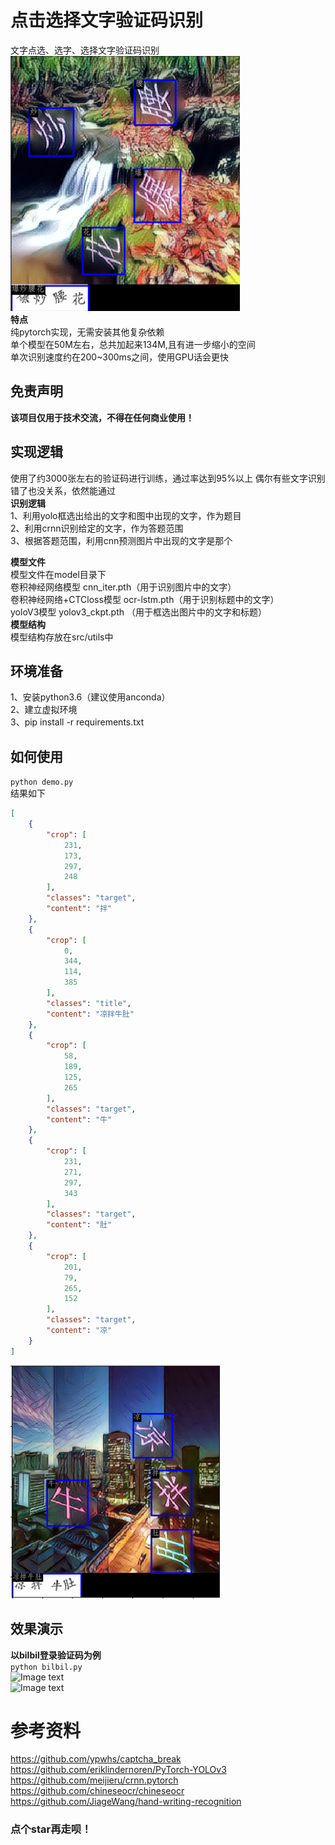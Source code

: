 # 点击选择文字验证码识别
文字点选、选字、选择文字验证码识别  
![Image text](./doc/fc2b0.png)    
**特点**  
纯pytorch实现，无需安装其他复杂依赖  
单个模型在50M左右，总共加起来134M,且有进一步缩小的空间  
单次识别速度约在200~300ms之间，使用GPU话会更快
## 免责声明
**该项目仅用于技术交流，不得在任何商业使用！**
## 实现逻辑
使用了约3000张左右的验证码进行训练，通过率达到95%以上
偶尔有些文字识别错了也没关系，依然能通过  
**识别逻辑**  
1、利用yolo框选出给出的文字和图中出现的文字，作为题目  
2、利用crnn识别给定的文字，作为答题范围  
3、根据答题范围，利用cnn预测图片中出现的文字是那个  

**模型文件**  
模型文件在model目录下  
卷积神经网络模型 cnn_iter.pth（用于识别图片中的文字）  
卷积神经网络+CTCloss模型 ocr-lstm.pth（用于识别标题中的文字）   
yoloV3模型 yolov3_ckpt.pth （用于框选出图片中的文字和标题）    
**模型结构**  
模型结构存放在src/utils中

## 环境准备
1、安装python3.6（建议使用anconda）  
2、建立虚拟环境  
3、pip install -r requirements.txt
## 如何使用

```python demo.py```  
结果如下  
```json
[
    {
        "crop": [
            231,
            173,
            297,
            248
        ],
        "classes": "target",
        "content": "拌"
    },
    {
        "crop": [
            0,
            344,
            114,
            385
        ],
        "classes": "title",
        "content": "凉拌牛肚"
    },
    {
        "crop": [
            58,
            189,
            125,
            265
        ],
        "classes": "target",
        "content": "牛"
    },
    {
        "crop": [
            231,
            271,
            297,
            343
        ],
        "classes": "target",
        "content": "肚"
    },
    {
        "crop": [
            201,
            79,
            265,
            152
        ],
        "classes": "target",
        "content": "凉"
    }
]
```
![Image text](./doc/123.jpg)  
## 效果演示
**以bilbil登录验证码为例**  
```python bilbil.py```  
![Image text](./doc/bilibili_1.gif)  
![Image text](./doc/bilibili_2.gif)  




# 参考资料
https://github.com/ypwhs/captcha_break  
https://github.com/eriklindernoren/PyTorch-YOLOv3  
https://github.com/meijieru/crnn.pytorch  
https://github.com/chineseocr/chineseocr  
https://github.com/JiageWang/hand-writing-recognition

### 点个**star**再走呗！ 